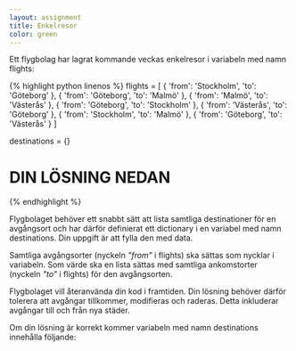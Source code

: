 ```yaml
---
layout: assignment
title: Enkelresor
color: green
---
```

Ett flygbolag har lagrat kommande veckas enkelresor i variabeln med namn flights:

{% highlight python linenos %}
flights = [
    { 'from': 'Stockholm', 'to': 'Göteborg' },
    { 'from': 'Göteborg', 'to': 'Malmö' },
    { 'from': 'Malmö', 'to': 'Västerås' },
    { 'from': 'Göteborg', 'to': 'Stockholm' },
    { 'from': 'Västerås', 'to': 'Göteborg' },
    { 'from': 'Stockholm', 'to': 'Malmö' },
    { 'from': 'Göteborg', 'to': 'Västerås' }
]

destinations = {}

# DIN LÖSNING NEDAN
{% endhighlight %}

Flygbolaget behöver ett snabbt sätt att lista samtliga destinationer för en avgångsort och har därför definierat ett dictionary i en variabel med namn destinations. Din uppgift är att fylla den med data.

Samtliga avgångsorter (nyckeln *"from"* i flights) ska sättas som nycklar i variabeln. Som värde ska en lista sättas med samtliga ankomstorter (nyckeln *"to"* i flights) för den avgångsorten.

Flygbolaget vill återanvända din kod i framtiden. Din lösning behöver därför tolerera att avgångar tillkommer, modifieras och raderas. Detta inkluderar avgångar till och från nya städer.

Om din lösning är korrekt kommer variabeln med namn destinations innehålla följande: